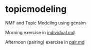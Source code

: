 topicmodeling
=============

NMF and Topic Modeling using gensim

Morning exercise in [individual.md](individual.md).

Afternoon (pairing) exercise in [pair.md](pair.md)
